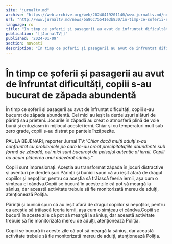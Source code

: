 ```yaml
---
site: "jurnaltv.md"
archive: "https://web.archive.org/web/20240419201140/www.jurnaltv.md/news/ba86c75541e3b830/in-timp-ce-soferii-si-pasagerii-au-avut-de-infruntat-dificultati-copiii-s-au-bucurat-de-zapada-abundenta.html?utm_source=RSS&utm_medium=RSS&utm_campaign=RSS"
url: "http://www.jurnaltv.md/news/ba86c75541e3b830/in-timp-ce-soferii-si-pasagerii-au-avut-de-infruntat-dificultati-copiii-s-au-bucurat-de-zapada-abundenta.html"
language: ro
title: "În timp ce șoferii și pasagerii au avut de înfruntat dificultăți, copiii s-au bucurat de zăpada abundentă"
publication: '[[JurnalTV]]'
published: '2024-01-09'
section: novosti
description: "În timp ce șoferii și pasagerii au avut de înfruntat dificultăți, copiii s-au bucurat de zăpada abundentă. Cei mici au ieșit la derdelușuri alături de părinți sau prieteni. Jocurile în zăpadă au creat o atmosferă plină de voie bună și entuziasm în mijlocul acestei ierni. Chiar și cu temperaturi mult sub zero grade, copiii s-au distrat pe pantele înzăpezite."
---
```


# În timp ce șoferii și pasagerii au avut de înfruntat dificultăți, copiii s-au bucurat de zăpada abundentă

În timp ce șoferii și pasagerii au avut de înfruntat dificultăți, copiii s-au bucurat de zăpada abundentă. Cei mici au ieșit la derdelușuri alături de părinți sau prieteni. Jocurile în zăpadă au creat o atmosferă plină de voie bună și entuziasm în mijlocul acestei ierni. Chiar și cu temperaturi mult sub zero grade, copiii s-au distrat pe pantele înzăpezite.

PAULA BEJENARI, reporter Jurnal TV:*"Chiar dacă mulți adulți s-au confruntat cu problemele pe care le-au creat precipitatațiile abundente sub formă de zăpadă, cei mici sunt bucuroși de peisajul autentic al iernii. Copiii au acum plăcerea unui adevărat săniuș."*

Copiii sunt impresionați. Aceștia au transformat zăpada în jocuri distractive și aventuri pe derdelușuri.Părinții și bunicii spun că au ieșit afară de dragul copiilor și nepoților, pentru ca aceștia să trăiască feeria iernii, așa cum o simțeau ei cândva.Copiii se bucură în aceste zile că pot să meargă la săniuș, dar această activitate trebuie să fie monitorizată mereu de adulți, atenționează Poliția.

Părinții și bunicii spun că au ieșit afară de dragul copiilor și nepoților, pentru ca aceștia să trăiască feeria iernii, așa cum o simțeau ei cândva.Copiii se bucură în aceste zile că pot să meargă la săniuș, dar această activitate trebuie să fie monitorizată mereu de adulți, atenționează Poliția.

Copiii se bucură în aceste zile că pot să meargă la săniuș, dar această activitate trebuie să fie monitorizată mereu de adulți, atenționează Poliția.
